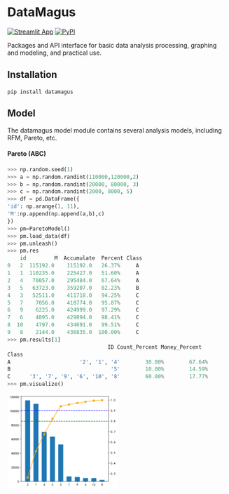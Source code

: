 # DataMagus
[![Streamlit App](https://static.streamlit.io/badges/streamlit_badge_black_white.svg)](https://share.streamlit.io/alazia/datamagus/main/datamagus.py) [![PyPI](https://img.shields.io/badge/PyPI-0.0.3-green)](https://pypi.org/project/datamagus/)

Packages and API interface for basic data analysis processing, graphing and modeling, and practical use.


## Installation
```
pip install datamagus
```
## Model
The datamagus model module contains several analysis models, including RFM, Pareto, etc.

#### Pareto (ABC)
```python
>>> np.random.seed(1)
>>> a = np.random.randint(110000,120000,2)
>>> b = np.random.randint(20000, 80000, 3)
>>> c = np.random.randint(2000, 8000, 5)
>>> df = pd.DataFrame({
'id': np.arange(1, 11),
'M':np.append(np.append(a,b),c)
})
>>> pm=ParetoModel()
>>> pm.load_data(df)
>>> pm.unleash()
>>> pm.res
    id         M  Accumulate  Percent Class
0   2  115192.0    115192.0   26.37%     A
1   1  110235.0    225427.0   51.60%     A
2   4   70057.0    295484.0   67.64%     A
3   5   63723.0    359207.0   82.23%     B
4   3   52511.0    411718.0   94.25%     C
5   7    7056.0    418774.0   95.87%     C
6   9    6225.0    424999.0   97.29%     C
7   6    4895.0    429894.0   98.41%     C
8  10    4797.0    434691.0   99.51%     C
9   8    2144.0    436835.0  100.00%     C
>>> pm.results[1]
                                ID Count_Percent Money_Percent
Class                                                           
A                      '2', '1', '4'        30.00%        67.64%
B                                '5'        10.00%        14.59%
C      '3', '7', '9', '6', '10', '8'        60.00%        17.77%
>>> pm.visualize()
```
<img src="./data/pic/Pareto_plot.png" width="50%">

